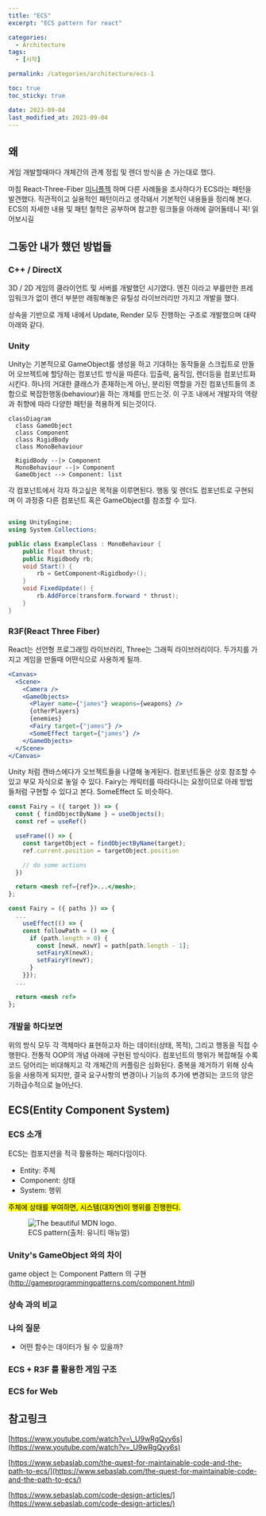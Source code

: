 ```yaml
---
title: "ECS"
excerpt: "ECS pattern for react"

categories:
  - Architecture
tags:
  - [시작]

permalink: /categories/architecture/ecs-1

toc: true
toc_sticky: true

date: 2023-09-04
last_modified_at: 2023-09-04
---
```


## 왜

게임 개발할때마다 개체간의 관계 정립 및 렌더 방식을 손 가는대로 했다.

마침 React-Three-Fiber [미니플젝](/demo/jukebox/) 하며 다른 사례들을 조사하다가 ECS라는 패턴을 발견했다. 직관적이고 실용적인 패턴이라고 생각돼서 기본적인 내용들을 정리해 본다. ECS의 자세한 내용 및 패턴 철학은 공부하며 참고한 링크들을 아래에 걸어둘테니 꼭! 읽어보시길

## 그동안 내가 했던 방법들

### C++ / DirectX

3D / 2D 게임의 클라이언트 및 서버를 개발했던 시기였다. 엔진 이라고 부를만한 프레임워크가 없이 렌더 부분만 래핑해놓은 유틸성 라이브러리만 가지고 개발을 했다.

상속을 기반으로 개체 내에서 Update, Render 모두 진행하는 구조로 개발했으며 대략 아래와 같다.

### Unity

Unity는 기본적으로 GameObject를 생성을 하고 기대하는 동작들을 스크립트로 만들어 오브젝트에 할당하는 컴포넌트 방식을 따른다. 입출력, 움직임, 렌더등을 컴포넌트화 시킨다. 하나의 거대한 클래스가 존재하는게 아닌, 분리된 역할을 가진 컴포넌트들의 조합으로 복잡한행동(behaviour)을 하는 개체를 만드는것. 이 구조 내에서 개발자의 역량과 취향에 따라 다양한 패턴을 적용하게 되는것이다.

```mermaid
classDiagram
  class GameObject
  class Component
  class RigidBody
  class MonoBehaviour

  RigidBody --|> Component
  MonoBehaviour --|> Component
  GameObject --> Component: list
```

각 컴포넌트에서 각자 하고싶은 목적을 이루면된다. 행동 및 렌더도 컴포넌트로 구현되며 이 과정중 다른 컴포넌트 혹은 GameObject를 참조할 수 있다.

```c#

using UnityEngine;
using System.Collections;

public class ExampleClass : MonoBehaviour {
    public float thrust;
    public Rigidbody rb;
    void Start() {
        rb = GetComponent<Rigidbody>();
    }
    void FixedUpdate() {
        rb.AddForce(transform.forward * thrust);
    }
}
```

### R3F(React Three Fiber)

React는 선언형 프로그래밍 라이브러리, Three는 그래픽 라이브러리이다. 두가지를 가지고 게임을 만들때 어떤식으로 사용하게 될까.

```jsx
<Canvas>
  <Scene>
    <Camera />
    <GameObjects>
      <Player name={"james"} weapons={weapons} />
      {otherPlayers}
      {enemies}
      <Fairy target={"james"} />
      <SomeEffect target={"james"} />
    </GameObjects>
  </Scene>
</Canvas>
```

Unity 처럼 캔바스에다가 오브젝트들을 나열해 놓게된다. 컴포넌트들은 상호 참조할 수 있고 부모 자식으로 놓일 수 있다. Fairy는 캐릭터를 따라다니는 요정이므로 아래 방법들처럼 구현할 수 있다고 본다. SomeEffect 도 비슷하다.

```jsx
const Fairy = ({ target }) => {
  const { findObjectByName } = useObjects();
  const ref = useRef()

  useFrame(() => {
    const targetObject = findObjectByName(target);
    ref.current.position = targetObject.position

    // do some actions
  })

  return <mesh ref={ref}>...</mesh>;
};

const Fairy = ({ paths }) => {
  ...
    useEffect(() => {
    const followPath = () => {
      if (path.length > 0) {
        const [newX, newY] = path[path.length - 1];
        setFairyX(newX);
        setFairyY(newY);
      }
    }});
  ...

  return <mesh ref>
};

```

### 개발을 하다보면

위의 방식 모두 각 객체마다 표현하고자 하는 데이터(상태, 목적), 그리고 행동을 직접 수행한다. 전통적 OOP의 개념 아래에 구현된 방식이다. 컴포넌트의 행위가 복잡해질 수록 코드 덩어리는 비대해지고 각 개체간의 커플링은 심화된다. 중복을 제거하기 위해 상속 등을 사용하게 되지만, 결국 요구사항의 변경이나 기능의 추가에 변경되는 코드의 양은 기하급수적으로 늘어난다.

## ECS(Entity Component System)

### ECS 소개

ECS는 컴포지션을 적극 활용하는 패러다임이다.

- Entity: 주체
- Component: 상태
- System: 행위

<mark>주체에 상태를 부여하면, 시스템(대자연)이 행위를 진행한다.</mark>

<figure>
  <img
  src="https://docs.unity3d.com/Packages/com.unity.entities@0.50/manual/images/ECSBlockDiagram.png"
  alt="The beautiful MDN logo.">
  <figcaption>ECS pattern(출처: 유니티 매뉴얼)</figcaption>
</figure>

### Unity's GameObject 와의 차이

game object 는 Component Pattern 의 구현(http://gameprogrammingpatterns.com/component.html)

### 상속 과의 비교

### 나의 질문

- 어떤 함수는 데이터가 될 수 있을까?

### ECS + R3F 를 활용한 게임 구조

### ECS for Web

## 참고링크

[https://www.youtube.com/watch?v=\_U9wRgQyy6s](https://www.youtube.com/watch?v=_U9wRgQyy6s)

[https://www.sebaslab.com/the-quest-for-maintainable-code-and-the-path-to-ecs/](https://www.sebaslab.com/the-quest-for-maintainable-code-and-the-path-to-ecs/)

[https://www.sebaslab.com/code-design-articles/](https://www.sebaslab.com/code-design-articles/)
